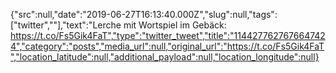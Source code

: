 {"src":null,"date":"2019-06-27T16:13:40.000Z","slug":null,"tags":["twitter",""],"text":"Lerche mit Wortspiel im Gebäck: https://t.co/Fs5Gik4FaT","type":"twitter_tweet","title":"1144277627676647424","category":"posts","media_url":null,"original_url":"https://t.co/Fs5Gik4FaT","location_latitude":null,"additional_payload":null,"location_longitude":null}